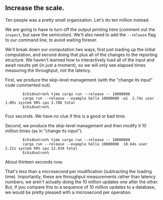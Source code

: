 ## Increase the scale.

Ten people was a pretty small organization. Let's do ten million instead.

We are going to have to turn off the output printing here (comment out the `inspect`, but save the semicolon). We'll also need to add the `--release` flag to our command line, to avoid waiting forever.

We'll break down our computation two ways, first just loading up the initial computation, and second doing that plus all of the changes to the reporting structure. We haven't learned how to interactively load all of the input and await results yet (in just a moment), so we will only see elapsed times measuring the throughput, not the latency.

First, we produce the skip-level management (with the "change its input" code commented out).

```ignore
        Echidnatron% time cargo run --release -- 10000000
        cargo run --release --example hello 10000000 -w1  2.74s user 1.00s system 98% cpu 3.786 total
        Echidnatron%
```

Four seconds. We have no clue if this is a good or bad time.

Second, we produce the skip-level management and then modify it 10 million times (as in "change its input").

```ignore
        Echidnatron% time cargo run --release -- 10000000
        cargo run --release --example hello 10000000  10.64s user 2.22s system 99% cpu 12.939 total
        Echidnatron%
```

About thirteen seconds now.

That's less than a microsecond per modification (subtracting the loading time). Importantly, these are throughput measurements rather than latency numbers; we aren't actually doing the 10 million updates one after the other. But, if you compare this to a sequence of 10 million updates to a database, we would be pretty pleased with a microsecond per operation.